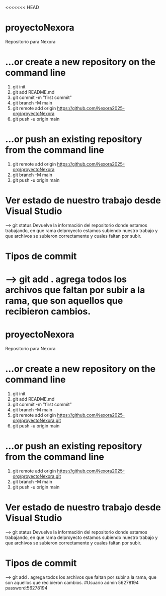 <<<<<<< HEAD
# proyectoNexora
Repositorio para Nexora


# …or create a new repository on the command line

1. git init
2. git add README.md
3. git commit -m "first commit"
4. git branch -M main
5. git remote add origin https://github.com/Nexora2025-org/proyectoNexora
6. git push -u origin main

# …or push an existing repository from the command line

1. git remote add origin https://github.com/Nexora2025-org/proyectoNexora
2. git branch -M main
3. git push -u origin main

# Ver estado de nuestro trabajo desde Visual Studio
--> git status 
Devuelve la información del repositorio donde estamos trabajando, en que rama delproyecto estamos subiendo nuestro trabajo y que archivos se subieron correctamente y cuales faltan por subir.
# Tipos de commit
--> git add . agrega todos los archivos que faltan por subir a la rama, que son aquellos que recibieron cambios.
=======
# proyectoNexora
Repositorio para Nexora


# …or create a new repository on the command line

1. git init
2. git add README.md
3. git commit -m "first commit"
4. git branch -M main
5. git remote add origin https://github.com/Nexora2025-org/proyectoNexora.git
6. git push -u origin main

# …or push an existing repository from the command line

1. git remote add origin https://github.com/Nexora2025-org/proyectoNexora.git
3. git branch -M main
4. git push -u origin main

# Ver estado de nuestro trabajo desde Visual Studio
--> git status 
Devuelve la información del repositorio donde estamos trabajando, en que rama delproyecto estamos subiendo nuestro trabajo y que archivos se subieron correctamente y cuales faltan por subir.
# Tipos de commit
--> git add . agrega todos los archivos que faltan por subir a la rama, que son aquellos que recibieron cambios.
#Usuario admin
56278194
password:56278194
